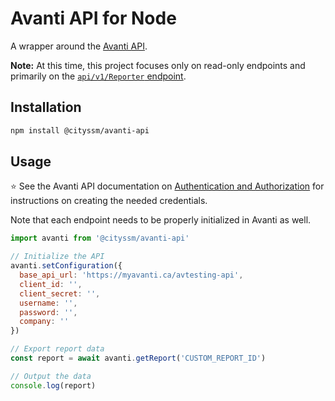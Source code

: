 # Avanti API for Node

A wrapper around the [Avanti API](https://avanti.stoplight.io/docs/avanti-api).

**Note:**
At this time, this project focuses only on read-only endpoints and primarily on the
[`api/v1/Reporter` endpoint](https://avanti.stoplight.io/docs/avanti-api/ed0485a9c98bb-get-report-data).

## Installation

```sh
npm install @cityssm/avanti-api
```

## Usage

⭐ See the Avanti API documentation on
[Authentication and Authorization](https://avanti.stoplight.io/docs/avanti-api/014f7884ba799-authentication-and-authorization)
for instructions on creating the needed credentials.

Note that each endpoint needs to be properly initialized in Avanti as well.

```javascript
import avanti from '@cityssm/avanti-api'

// Initialize the API
avanti.setConfiguration({
  base_api_url: 'https://myavanti.ca/avtesting-api',
  client_id: '',
  client_secret: '',
  username: '',
  password: '',
  company: ''
})

// Export report data
const report = await avanti.getReport('CUSTOM_REPORT_ID')

// Output the data
console.log(report)
```
